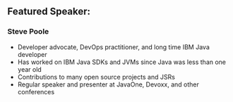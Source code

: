 ## Featured Speaker: 

### Steve Poole
* Developer advocate, DevOps practitioner, and long time IBM Java developer
* Has worked on IBM Java SDKs and JVMs since Java was less than one year old
* Contributions to many open source projects and JSRs
* Regular speaker and presenter at JavaOne, Devoxx, and other conferences

